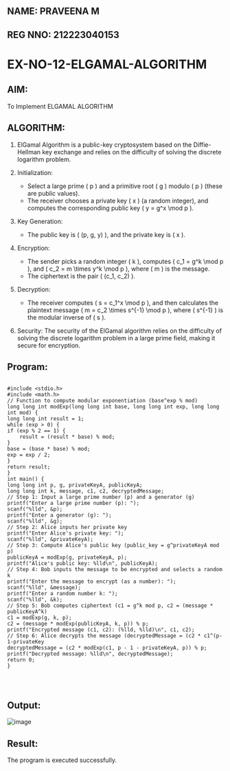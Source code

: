 ## NAME: PRAVEENA M
## REG NNO: 212223040153

# EX-NO-12-ELGAMAL-ALGORITHM

## AIM:
To Implement ELGAMAL ALGORITHM

## ALGORITHM:

1. ElGamal Algorithm is a public-key cryptosystem based on the Diffie-Hellman key exchange and relies on the difficulty of solving the discrete logarithm problem.

2. Initialization:
   - Select a large prime \( p \) and a primitive root \( g \) modulo \( p \) (these are public values).
   - The receiver chooses a private key \( x \) (a random integer), and computes the corresponding public key \( y = g^x \mod p \).

3. Key Generation:
   - The public key is \( (p, g, y) \), and the private key is \( x \).

4. Encryption:
   - The sender picks a random integer \( k \), computes \( c_1 = g^k \mod p \), and \( c_2 = m \times y^k \mod p \), where \( m \) is the message.
   - The ciphertext is the pair \( (c_1, c_2) \).

5. Decryption:
   - The receiver computes \( s = c_1^x \mod p \), and then calculates the plaintext message \( m = c_2 \times s^{-1} \mod p \), where \( s^{-1} \) is the modular inverse of \( s \).

6. Security: The security of the ElGamal algorithm relies on the difficulty of solving the discrete logarithm problem in a large prime field, making it secure for encryption.

## Program:

```

#include <stdio.h>
#include <math.h>
// Function to compute modular exponentiation (base^exp % mod)
long long int modExp(long long int base, long long int exp, long long int mod) {
long long int result = 1;
while (exp > 0) {
if (exp % 2 == 1) {
	result = (result * base) % mod;
}
base = (base * base) % mod;
exp = exp / 2;
}
return result;
}
int main() {
long long int p, g, privateKeyA, publicKeyA;
long long int k, message, c1, c2, decryptedMessage;
// Step 1: Input a large prime number (p) and a generator (g)
printf("Enter a large prime number (p): ");
scanf("%lld", &p);
printf("Enter a generator (g): ");
scanf("%lld", &g);
// Step 2: Alice inputs her private key
printf("Enter Alice's private key: ");
scanf("%lld", &privateKeyA);
// Step 3: Compute Alice's public key (public_key = g^privateKeyA mod p)
publicKeyA = modExp(g, privateKeyA, p);
printf("Alice's public key: %lld\n", publicKeyA);
// Step 4: Bob inputs the message to be encrypted and selects a random k
printf("Enter the message to encrypt (as a number): ");
scanf("%lld", &message);
printf("Enter a random number k: ");
scanf("%lld", &k);
// Step 5: Bob computes ciphertext (c1 = g^k mod p, c2 = (message * publicKeyA^k)
c1 = modExp(g, k, p);
c2 = (message * modExp(publicKeyA, k, p)) % p;
printf("Encrypted message (c1, c2): (%lld, %lld)\n", c1, c2);
// Step 6: Alice decrypts the message (decryptedMessage = (c2 * c1^(p-1-privateKey
decryptedMessage = (c2 * modExp(c1, p - 1 - privateKeyA, p)) % p;
printf("Decrypted message: %lld\n", decryptedMessage);
return 0;
}




```
## Output:
![image](https://github.com/user-attachments/assets/cee2986d-4ba0-4bb9-bbfa-ca634c206871)


## Result:
The program is executed successfully.
